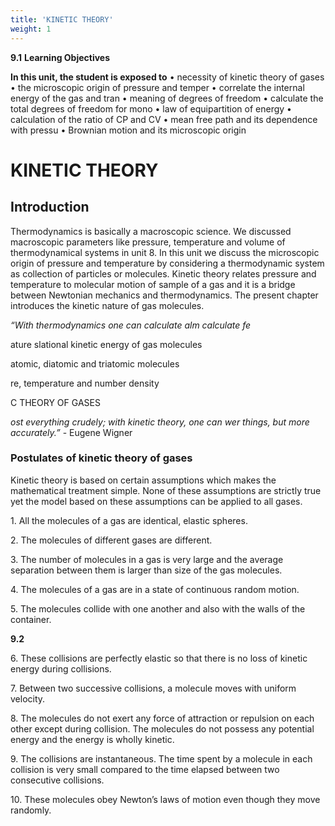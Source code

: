 ```yaml
---
title: 'KINETIC THEORY'
weight: 1
---
```

**9.1**
**Learning Objectives**
<!-- ![Alt text](intro1.png) -->
**In this unit, the student is exposed to**
• necessity of kinetic theory of gases
• the microscopic origin of pressure and temper
• correlate the internal energy of the gas and tran
• meaning of degrees of freedom
• calculate the total degrees of freedom for mono
• law of equipartition of energy
• calculation of the ratio of CP and CV
• mean free path and its dependence with pressu
• Brownian motion and its microscopic origin
 
# KINETIC THEORY
 
## Introduction
 
 
Thermodynamics is basically a macroscopic science. We discussed macroscopic parameters like pressure, temperature and volume of thermodynamical systems in unit 8. In this unit we discuss the microscopic origin of pressure and temperature by considering a thermodynamic system as collection of particles or molecules. Kinetic theory relates pressure and temperature to molecular motion of sample of a gas and it is a bridge between Newtonian mechanics and thermodynamics. The present chapter introduces the kinetic nature of gas molecules.
 
 
 
 
 
_“With thermodynamics one can calculate alm calculate fe_  
 
ature slational kinetic energy of gas molecules
 
atomic, diatomic and triatomic molecules
 
re, temperature and number density
 
C THEORY OF GASES
 
_ost everything crudely; with kinetic theory, one can wer things, but more accurately.”_ \- Eugene Wigner
 
### Postulates of kinetic theory of gases
 
 
Kinetic theory is based on certain assumptions which makes the mathematical treatment simple. None of these assumptions are strictly true yet the model based on these assumptions can be applied to all gases.
 
1\. All the molecules of a gas are identical, elastic spheres.
 
2\. The molecules of different gases are different.
 
3\. The number of molecules in a gas is very large and the average separation between them is larger than size of the gas molecules.
 
4\. The molecules of a gas are in a state of continuous random motion.
 
5\. The molecules collide with one another and also with the walls of the container.
 
 
 
 
 
 
**9.2**
 
6\. These collisions are perfectly elastic so that there is no loss of kinetic energy during collisions.
 
7\. Between two successive collisions, a molecule moves with uniform velocity.
 
8\. The molecules do not exert any force of attraction or repulsion on each other except during collision. The molecules do not possess any potential energy and the energy is wholly kinetic.
 
9\. The collisions are instantaneous. The time spent by a molecule in each collision is very small compared to the time elapsed between two consecutive collisions.
 
10\. These molecules obey Newton’s laws of motion even though they move randomly.